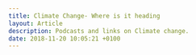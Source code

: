 ```yaml
---
title: Climate Change- Where is it heading
layout: Article
description: Podcasts and links on Climate change.
date: 2018-11-20 10:05:21 +0100
---
```

